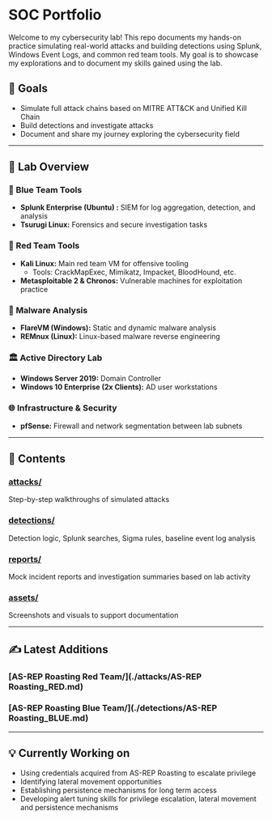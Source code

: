 # SOC Portfolio

Welcome to my cybersecurity lab! This repo documents my hands-on practice simulating real-world attacks and building detections using Splunk, Windows Event Logs, and common red team tools. My goal is to showcase my explorations and to document my skills gained using the lab.

## 📌 Goals

- Simulate full attack chains based on MITRE ATT&CK and Unified Kill Chain
- Build detections and investigate attacks
- Document and share my journey exploring the cybersecurity field

---

## 🔧 Lab Overview

### 🔹 Blue Team Tools
- **Splunk Enterprise (Ubuntu) :** SIEM for log aggregation, detection, and analysis
- **Tsurugi Linux:** Forensics and secure investigation tasks

### 🔸 Red Team Tools
- **Kali Linux:** Main red team VM for offensive tooling
  - Tools: CrackMapExec, Mimikatz, Impacket, BloodHound, etc.
- **Metasploitable 2 & Chronos:** Vulnerable machines for exploitation practice

### 🧪 Malware Analysis
- **FlareVM (Windows):** Static and dynamic malware analysis
- **REMnux (Linux):** Linux-based malware reverse engineering

### 🏛️ Active Directory Lab
- **Windows Server 2019:** Domain Controller
- **Windows 10 Enterprise (2x Clients):** AD user workstations

### 🌐 Infrastructure & Security
- **pfSense:** Firewall and network segmentation between lab subnets

---

## 📁 Contents

### [attacks/](./attacks)
Step-by-step walkthroughs of simulated attacks 

### [detections/](./detections)
Detection logic, Splunk searches, Sigma rules, baseline event log analysis

### [reports/](./reports)
Mock incident reports and investigation summaries based on lab activity

### [assets/](./assets)
Screenshots and visuals to support documentation

---

## ✍️ Latest Additions

### [AS-REP Roasting Red Team/](./attacks/AS-REP Roasting_RED.md)

### [AS-REP Roasting Blue Team/](./detections/AS-REP Roasting_BLUE.md)

---

## 💡 Currently Working on
- Using credentials acquired from AS-REP Roasting to escalate privilege
- Identifying lateral movement opportunities
- Establishing persistence mechanisms for long term access
- Developing alert tuning skills for privilege escalation, lateral movement and persistence mechanisms


